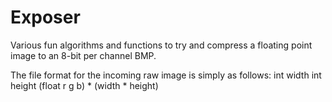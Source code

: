 Exposer
=======

Various fun algorithms and functions to try and compress a floating point image to an 8-bit per channel BMP.

The file format for the incoming raw image is simply as follows:
int width
int height
(float r g b) * (width * height)
